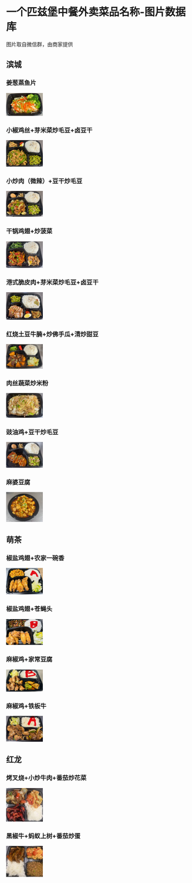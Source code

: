 # 一个匹兹堡中餐外卖菜品名称-图片数据库

图片取自微信群，由商家提供

## 滨城

### 姜葱蒸鱼片

<img src="滨城/姜葱蒸鱼片.png" alt="姜葱蒸鱼片" width="100px" />

### 小椒鸡丝+芽米菜炒毛豆+卤豆干

<img src="滨城/小椒鸡丝+芽米菜炒毛豆+卤豆干.png" alt="小椒鸡丝+芽米菜炒毛豆+卤豆干" width="100px" />

### 小炒肉（微辣）+豆干炒毛豆

<img src="滨城/小炒肉（微辣）+豆干炒毛豆.png" alt="小炒肉（微辣）+豆干炒毛豆" width="100px" />

### 干锅鸡翅+炒菠菜

<img src="滨城/干锅鸡翅+炒菠菜.png" alt="干锅鸡翅+炒菠菜" width="100px" />

### 港式脆皮肉+芽米菜炒毛豆+卤豆干

<img src="滨城/港式脆皮肉+芽米菜炒毛豆+卤豆干.png" alt="港式脆皮肉+芽米菜炒毛豆+卤豆干" width="100px" />

### 红烧土豆牛腩+炒佛手瓜+清炒甜豆

<img src="滨城/红烧土豆牛腩+炒佛手瓜+清炒甜豆.png" alt="红烧土豆牛腩+炒佛手瓜+清炒甜豆" width="100px" />

### 肉丝蔬菜炒米粉

<img src="滨城/肉丝蔬菜炒米粉.png" alt="肉丝蔬菜炒米粉" width="100px" />

### 豉油鸡+豆干炒毛豆

<img src="滨城/豉油鸡+豆干炒毛豆.png" alt="豉油鸡+豆干炒毛豆" width="100px" />

### 麻婆豆腐

<img src="滨城/麻婆豆腐.png" alt="麻婆豆腐" width="100px" />

## 萌茶

### 椒盐鸡翅+农家一碗香

<img src="萌茶/椒盐鸡翅+农家一碗香.png" alt="椒盐鸡翅+农家一碗香" width="100px" />

### 椒盐鸡翅+苍蝇头

<img src="萌茶/椒盐鸡翅+苍蝇头.png" alt="椒盐鸡翅+苍蝇头" width="100px" />

### 麻椒鸡+家常豆腐

<img src="萌茶/麻椒鸡+家常豆腐.png" alt="麻椒鸡+家常豆腐" width="100px" />

### 麻椒鸡+铁板牛

<img src="萌茶/麻椒鸡+铁板牛.png" alt="麻椒鸡+铁板牛" width="100px" />

## 红龙

### 烤叉烧+小炒牛肉+番茄炒花菜

<img src="红龙/烤叉烧+小炒牛肉+番茄炒花菜.png" alt="烤叉烧+小炒牛肉+番茄炒花菜" width="100px" />

### 黑椒牛+蚂蚁上树+番茄炒蛋

<img src="红龙/黑椒牛+蚂蚁上树+番茄炒蛋.png" alt="黑椒牛+蚂蚁上树+番茄炒蛋" width="100px" />

